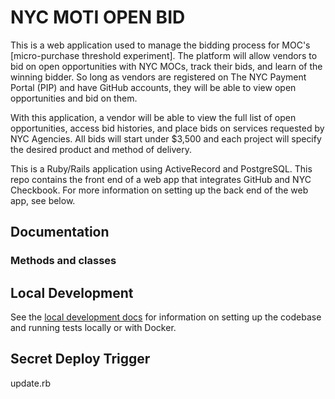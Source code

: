 # NYC MOTI OPEN BID

This is a web application used to manage the bidding process for MOC's
[micro-purchase threshold
experiment]. The
platform will allow vendors to bid on open opportunities with NYC MOCs, track their
bids, and learn of the winning bidder. So long as vendors are registered on
The NYC Payment Portal (PIP) and have GitHub accounts, they will be able to
view open opportunities and bid on them.

With this application, a vendor will be able to view the full list of open
opportunities, access bid histories, and place bids on services
requested by NYC Agencies. All bids will start under $3,500 and each project will specify
the desired product and method of delivery.

This is a Ruby/Rails application using ActiveRecord and PostgreSQL. This repo
contains the front end of a web app that integrates GitHub and NYC Checkbook. For more
information on setting up the back end of the web app, see below.

## Documentation

### Methods and classes

## Local Development

See the [local development docs](docs/local_development.md) for information on
setting up the codebase and running tests locally or with Docker.

## Secret Deploy Trigger
update.rb
